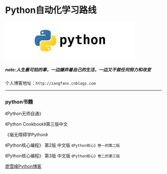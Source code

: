 # Python自动化学习路线


![](./python_logo.png)

##### note:人生最可拍的事，一边嫌弃着自己的生活，一边又不做任何努力和改变


个人博客地址：`http://zangfans.cnblogs.com`

----

### python书籍


《Python无师自通》 

《Python Cookbook》第三版中文 

《毫无障碍学Python》

《Python核心编程》 第2版 中文版 `《Python核心》卷一的第二版`

《Python核心编程》 第3版 中文版 `《Python核心》卷二的第三版`
    


[廖雪峰Python博客](https://www.liaoxuefeng.com/wiki/1016959663602400)






